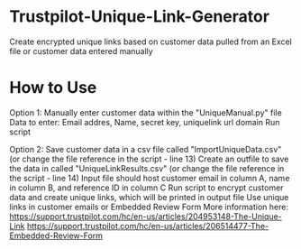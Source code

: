# Trustpilot-Unique-Link-Generator
Create encrypted unique links based on customer data pulled from an Excel file or customer data entered manually

# How to Use
Option 1: 
Manually enter customer data within the "UniqueManual.py" file 
Data to enter: Email addres, Name, secret key, uniquelink url domain
Run script

Option 2:
Save customer data in a csv file called "ImportUniqueData.csv" (or change the file reference in the script - line 13)
Create an outfile to save the data in called "UniqueLinkResults.csv" (or change the file reference in the script - line 14)
Input file should host customer email in column A, name in column B, and reference ID in column C
Run script to encrypt customer data and create unique links, which will be printed in output file
Use unique links in customer emails or Embedded Review Form 
More information here: 
https://support.trustpilot.com/hc/en-us/articles/204953148-The-Unique-Link
https://support.trustpilot.com/hc/en-us/articles/206514477-The-Embedded-Review-Form
